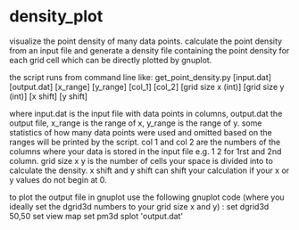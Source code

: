 # density_plot
visualize the point density of many data points. calculate the point density from an input file and generate a density file containing the point density for each grid cell which can be directly plotted by gnuplot.

the script runs from command line like:
get_point_density.py [input.dat] [output.dat] [x_range] [y_range] [col_1] [col_2] [grid size x (int)] [grid size y (int)] [x shift] [y shift]

where input.dat is the input file with data points in columns, output.dat the output file, x_range is the range of x, y_range is the range of y. some statistics of how many data points were used and omitted based on the ranges will be printed by the script.
col 1 and col 2 are the numbers of the columns where your data is stored in the input file e.g. 1 2 for 1rst and 2nd column. grid size x y is the number of cells your space is divided into to calculate the density.
x shift and y shift can shift your calculation if your x or y values do not begin at 0.

to plot the output file in gnuplot use the following gnuplot code (where you ideally set the dgrid3d numbers to your grid size x and y) :
set dgrid3d 50,50
set view map
set pm3d
splot 'output.dat'
